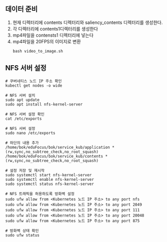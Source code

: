 ## 데이터 준비
1. 현재 디렉터리에 contents 디렉터리와 saliency_contents 디렉터리를 생성한다.
2. 각 디렉터리에 contents1디렉터리를 생성한다
3. mp4파일을 contensts1 디렉터리에 넣는다
4. mp4파일을 20FPS의 이미지로 변환
    ```
    bash video_to_image.sh
    ```
## NFS 서버 설정
```
# 쿠버네티스 노드 IP 주소 확인
kubectl get nodes -o wide

# NFS 서버 설치
sudo apt update
sudo apt install nfs-kernel-server

# NFS 서버 설정 확인
cat /etc/exports

# NFS 서버 설정
sudo nano /etc/exports

# 하단의 내용 추가
/home/bok/eduFocus/bok/service_kub/application *(rw,sync,no_subtree_check,no_root_squash)
/home/bok/eduFocus/bok/service_kub/contents *(rw,sync,no_subtree_check,no_root_squash)

# 설정 저장 및 재시작
sudo systemctl start nfs-kernel-server
sudo systemctl enable nfs-kernel-server
sudo systemctl status nfs-kernel-server

# NFS 트래픽을 허용하도록 방화벽 설정
sudo ufw allow from <Kubernetes 노드 IP 주소> to any port nfs
sudo ufw allow from <Kubernetes 노드 IP 주소> to any port 2049
sudo ufw allow from <Kubernetes 노드 IP 주소> to any port 111
sudo ufw allow from <Kubernetes 노드 IP 주소> to any port 20048
sudo ufw allow from <Kubernetes 노드 IP 주소> to any port 875

# 방화벽 상태 확인
sudo ufw status
```